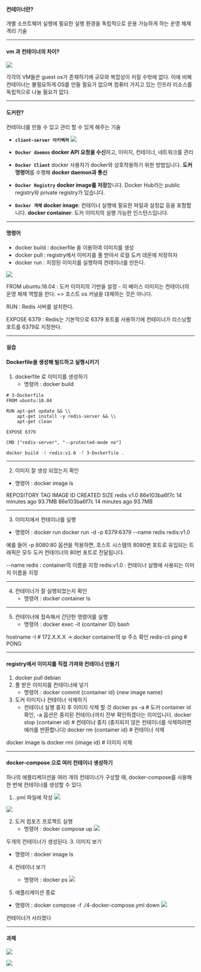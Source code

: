 #### 컨테이너란?
개별 소프트웨어 실행에 필요한 실행 환경을 독립적으로 운용 가능하게 하는  운영 체제 격리 기술

---
#### vm 과 컨테이너의 차이?

![](https://i.imgur.com/Ccg7tIm.png)

각각의 VM들은 guest os가 존재하기에 규모와 복잡성이 커질 수밖에 없다.
이에 비해
컨테이너는 불필요하게 OS를 만들 필요가 없으며 컴퓨터 가지고 있는 인프라 리소스를 독립적으로 나눌 필요가 없다.

---
#### 도커란?
컨테이너를 만들 수 있고 관리 할 수 있게 해주는 기술

-  **`client-server 아키텍처`**
![](https://i.imgur.com/Xd5ZWxK.png)

- **`Docker daemon`**
**docker API 요청을 수신**하고, 이미지, 컨테이너, 네트워크를 관리

- **`Docker Client`**
docker 사용자가 docker와 상호작용하기 위한 방법입니다. **도커 명령어**를 수행해 **docker daemon과 통신**

- **`Docker Registry`**
**docker image를 저장**합니다. Docker Hub라는 public registry와 private registry가 있습니다.

- **`Docker 객체`**
**docker image**: 컨테이너 실행에 필요한 파일과 설정값 등을 포함합니다.
**docker container**: 도커 이미지의 실행 가능한 인스턴스입니다.

---
#### 명령어
- docker build : dockerfile 을 이용하여 이미지를 생성
- docker pull : registry에서 이미지를 풀 받아서 로컬 도커 데몬에 저장하자
- docker run : 지정된 이미지를 실행하여 컨테이너를 만든다.

![](https://i.imgur.com/fT5LULI.png)

FROM ubuntu:18.04 : 도커 이미지의 기반을 설정 - 이 베이스 이미지는 컨테이너의 운영 체제 역할을 한다. => 호스트 os 커널을 대체하는 것은 아니다.

RUN : Redis 서버를 설치한다. 

EXPOSE 6379 : Redis는 기본적으로 6379 포트를 사용하기에 컨테이너가 리스닝할 포트를 6379로 지정한다. 

---
#### 실습

#### Dockerfile을 생성해 빌드하고 실행시키기

1. dockerfile 로 이미지를 생성하기
   - 명령어 : docker build
```docker
# 3-Dockerfile
FROM ubuntu:18.04

RUN apt-get update && \\
    apt-get install -y redis-server && \\
    apt-get clean

EXPOSE 6379

CMD ["redis-server", "--protected-mode no"]
```

```bash
docker build -t redis:v1.0 -f 3-Dockerfile .
```
---
2. 이미지 잘 생성 되었는지 확인
 - 명령어 : docker image ls

REPOSITORY       TAG         IMAGE ID       CREATED          SIZE
redis            v1.0        86e103ba6f7c   14 minutes ago   93.7MB                                                                     86e103ba6f7c   14 minutes ago   93.7MB

---
3.  이미지에서 컨테이너를 실행
   - 명령어 : docker run
docker run -d -p 6379:6379 --name redis redis:v1.0

예를 들어 -p 8080:80 옵션을 적용하면, 호스트 시스템의 8080번 포트로 유입되는 트래픽은 모두 도커 컨테이너의 80번 포트로 전달됩니다.

--name redis : container의 이름을 지정
redis:v1.0 : 컨테이너 실행에 사용되는 이미지 이름을 지정

---
4. 컨테이너가 잘 실행되었는지 확인
   - 명령어 : docker container ls

---
5. 컨테이너에 접속해서 간단한 명령어를 실행
   - 명령어 : docker exec -it {container ID} bash

hostname -I # 172.X.X.X -> docker container의 ip 주소 확인
redis-cli ping # PONG

---
#### registry에서 이미지를 직접 가져와 컨테이너 만들기

1. docker pull debian
2. 풀 받은 이미지를 컨테이너에 넣기
   - 명령어 : docker commit {container id} {new image name}
3. 도커 이미지나 컨테이너 삭제하기 
   - 컨테이너 실행 중지 후 이미지 삭제 할 것
docker ps -a # 도커 container id 확인, -a 옵션은 중지된 컨테이너까지 전부 확인하겠다는 의미입니다.
docker stop {container id} # 컨테이너 중지 (중지되지 않은 컨테이너를 삭제하려면 에러를 반환합니다)
docker rm {container id} # 컨테이너 삭제

docker image ls
docker rmi {image id} # 이미지 삭제

---
#### docker-compose 으로 여러 컨테이너 생성하기
하나의 애플리케이션을 여러 개의 컨테이너가 구성할 때, docker-compose를 사용해 한 번에 컨테이너를 생성할 수 있다. 

1. .yml 파일에 작성
![](https://i.imgur.com/oE2r6Lu.png)

![](https://i.imgur.com/DI7kE68.png)

2. 도커 컴포즈 프로젝트 실행
   - 명령어 : docker compose up
![](https://i.imgur.com/r330wpz.png)

두개의 컨테이너가 생성된다.
3. 이미지 보기
   - 명령어 : docker image ls 

4. 컨테이너 보기 
   - 명령어 : docker ps
![](https://i.imgur.com/Nibn5zK.png)

5.  애플리케이션 종료
   - 명령어 : docker compose -f ./4-docker-compose.yml down
![](https://i.imgur.com/FWPBE67.png)

컨테이너가 사라졌다

---
#### 과제 
![](https://i.imgur.com/UIs6Y65.png)

![](https://i.imgur.com/Nibn5zK.png)
